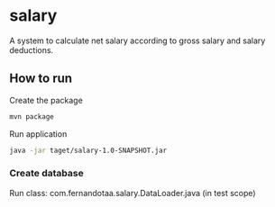 # salary

A system to calculate net salary according to gross salary and salary deductions.

## How to run

Create the package

```sh
mvn package
```

Run application 

```sh
java -jar taget/salary-1.0-SNAPSHOT.jar
```

### Create database

Run class: com.fernandotaa.salary.DataLoader.java (in test scope)
